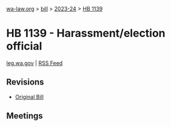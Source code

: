 [wa-law.org](/) > [bill](/bill/) > [2023-24](/bill/2023-24/) > [HB 1139](/bill/2023-24/hb/1139/)

# HB 1139 - Harassment/election official
[leg.wa.gov](https://app.leg.wa.gov/billsummary?BillNumber=1139&Year=2023&Initiative=false) | [RSS Feed](./rss.xml)

## Revisions
* [Original Bill](1/)

## Meetings